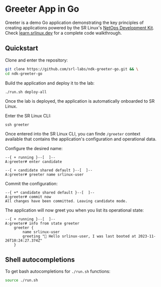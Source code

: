 # Greeter App in Go

Greeter is a demo Go application demonstrating the key principles of creating applications powered by the SR Linux's [NetOps Development Kit](https://learn.srlinux.dev/ndk/). Check [learn.srlinux.dev](https://learn.srlinux.dev/ndk/guide/dev/go/) for a complete code walkthrough.

## Quickstart

Clone and enter the repository:

```bash
git clone https://github.com/srl-labs/ndk-greeter-go.git && \
cd ndk-greeter-go
```

Build the application and deploy it to the lab:

```
./run.sh deploy-all
```

Once the lab is deployed, the application is automatically onboarded to SR Linux.

Enter the SR Linux CLI:

```
ssh greeter
```

Once entered into the SR Linux CLI, you can finde `/greeter` context available that contains the application's configuration and operational data.

Configure the desired name:

```
--{ + running }--[  ]--
A:greeter# enter candidate

--{ + candidate shared default }--[  ]--
A:greeter# greeter name srlinux-user
```

Commit the configuration:

```
--{ +* candidate shared default }--[  ]--
A:greeter# commit now
All changes have been committed. Leaving candidate mode.
```

The application will now greet you when you list its operational state:

```
--{ + running }--[  ]--
A:greeter# info from state greeter
    greeter {
        name srlinux-user
        greeting "👋 Hello srlinux-user, I was last booted at 2023-11-26T10:24:27.374Z"
    }
```

## Shell autocompletions

To get bash autocompletions for `./run.sh` functions:

```bash
source ./run.sh
```
